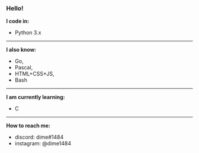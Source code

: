 ### Hello!

**I code in:** 
-  Python 3.x

---

**I also know:**
- Go, 
- Pascal,
- HTML+CSS+JS, 
- Bash

---

**I am currently learning:**
- C

---

**How to reach me:**
- discord: dime#1484
- instagram: @dime1484
